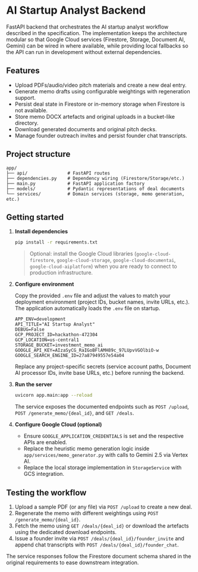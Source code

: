 # AI Startup Analyst Backend

FastAPI backend that orchestrates the AI startup analyst workflow described in the
specification. The implementation keeps the architecture modular so that Google
Cloud services (Firestore, Storage, Document AI, Gemini) can be wired in where
available, while providing local fallbacks so the API can run in development
without external dependencies.

## Features

- Upload PDFs/audio/video pitch materials and create a new deal entry.
- Generate memo drafts using configurable weightings with regeneration support.
- Persist deal state in Firestore or in-memory storage when Firestore is not
  available.
- Store memo DOCX artefacts and original uploads in a bucket-like directory.
- Download generated documents and original pitch decks.
- Manage founder outreach invites and persist founder chat transcripts.

## Project structure

```
app/
├── api/               # FastAPI routes
├── dependencies.py    # Dependency wiring (Firestore/Storage/etc.)
├── main.py            # FastAPI application factory
├── models/            # Pydantic representations of deal documents
└── services/          # Domain services (storage, memo generation, etc.)
```

## Getting started

1. **Install dependencies**

   ```bash
   pip install -r requirements.txt
   ```

   > Optional: install the Google Cloud libraries (`google-cloud-firestore`,
   > `google-cloud-storage`, `google-cloud-documentai`, `google-cloud-aiplatform`)
   > when you are ready to connect to production infrastructure.

2. **Configure environment**

   Copy the provided `.env` file and adjust the values to match your deployment
   environment (project IDs, bucket names, invite URLs, etc.). The application
   automatically loads the `.env` file on startup.

   ```dotenv
   APP_ENV=development
   API_TITLE="AI Startup Analyst"
   DEBUG=False
   GCP_PROJECT_ID=hackathon-472304
   GCP_LOCATION=us-central1
   STORAGE_BUCKET=investment_memo_ai
   GOOGLE_API_KEY=AIzaSyCG_RaIGoBFlAMH89c_97LUpvVGOlbiO-w
   GOOGLE_SEARCH_ENGINE_ID=27a87949557e54a04
   ```

   Replace any project-specific secrets (service account paths, Document AI
   processor IDs, invite base URLs, etc.) before running the backend.

3. **Run the server**

   ```bash
   uvicorn app.main:app --reload
   ```

   The service exposes the documented endpoints such as `POST /upload`,
   `POST /generate_memo/{deal_id}`, and `GET /deals`.

4. **Configure Google Cloud (optional)**

   - Ensure `GOOGLE_APPLICATION_CREDENTIALS` is set and the respective APIs are
     enabled.
   - Replace the heuristic memo generation logic inside
     `app/services/memo_generator.py` with calls to Gemini 2.5 via Vertex AI.
   - Replace the local storage implementation in `StorageService` with GCS
     integration.

## Testing the workflow

1. Upload a sample PDF (or any file) via `POST /upload` to create a new deal.
2. Regenerate the memo with different weightings using
   `POST /generate_memo/{deal_id}`.
3. Fetch the memo using `GET /deals/{deal_id}` or download the artefacts using
   the dedicated download endpoints.
4. Issue a founder invite via `POST /deals/{deal_id}/founder_invite` and append
   chat transcripts with `POST /deals/{deal_id}/founder_chat`.

The service responses follow the Firestore document schema shared in the
original requirements to ease downstream integration.

